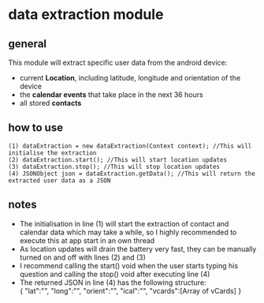 # data extraction module
## general
This module will extract specific user data from the android device:
* current **Location**, including latitude, longitude and orientation of the device
* the **calendar events** that take place in the next 36 hours
* all stored **contacts**

## how to use
    (1) dataExtraction = new dataExtraction(Context context); //This will initialise the extraction
    (2) dataExtraction.start(); //This will start location updates
    (3) dataExtraction.stop(); //This will stop location updates
    (4) JSONObject json = dataExtraction.getData(); //This will return the extracted user data as a JSON
    
## notes
* The initialisation in line (1) will start the extraction of contact and calendar data which may take a while,
so I highly recommended to execute this at app start in an own thread
* As location updates will drain the battery very fast, they can be manually turned on and off with lines (2) and (3)
* I recommend calling the start() void when the user starts typing his question and calling the stop() void after
executing line (4)
* The returned JSON in line (4) has the following structure:  
    {
    "lat":"",
    "long":"",
    "orient":"",
    "ical":"",
    "vcards":[Array of vCards]
    }
